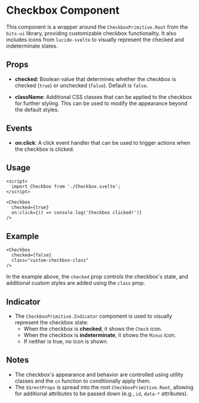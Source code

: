 
# Checkbox Component

This component is a wrapper around the `CheckboxPrimitive.Root` from the `bits-ui` library, providing customizable checkbox functionality. It also includes icons from `lucide-svelte` to visually represent the checked and indeterminate states.

## Props

- **checked**: Boolean value that determines whether the checkbox is checked (`true`) or unchecked (`false`). Default is `false`.

- **className**: Additional CSS classes that can be applied to the checkbox for further styling. This can be used to modify the appearance beyond the default styles.

## Events

- **on:click**: A click event handler that can be used to trigger actions when the checkbox is clicked.

## Usage

```svelte
<script>
  import Checkbox from './Checkbox.svelte';
</script>

<Checkbox 
  checked={true}
  on:click={() => console.log('Checkbox clicked!')}
/>
```

## Example

```svelte
<Checkbox
  checked={false}
  class="custom-checkbox-class"
/>
```

In the example above, the `checked` prop controls the checkbox's state, and additional custom styles are added using the `class` prop.

## Indicator

- The `CheckboxPrimitive.Indicator` component is used to visually represent the checkbox state:
    - When the checkbox is **checked**, it shows the `Check` icon.
    - When the checkbox is **indeterminate**, it shows the `Minus` icon.
    - If neither is true, no icon is shown.

## Notes

- The checkbox's appearance and behavior are controlled using utility classes and the `cn` function to conditionally apply them.
- The `$$restProps` is spread into the root `CheckboxPrimitive.Root`, allowing for additional attributes to be passed down (e.g., `id`, `data-*` attributes).
